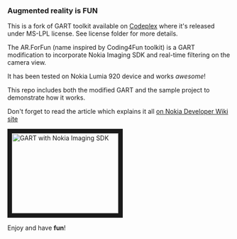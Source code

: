 ### Augmented reality is FUN ###

This is a fork of GART toolkit available on [Codeplex](http://gart.codeplex.com) where it's released under MS-LPL license. See license folder for more details.

The AR.ForFun (name inspired by Coding4Fun toolkit) is a GART modification to incorporate Nokia Imaging SDK and real-time filtering on the camera view.

It has been tested on Nokia Lumia 920 device and works *awesome*!

This repo includes both the modified GART and the sample project to demonstrate how it works.

Don't forget to read the article which explains it all [on Nokia Developer Wiki site](http://developer.nokia.com/Community/Wiki/Augmented_reality_for_fun_using_Nokia_Imaging_SDK_filters)

<a href="http://youtu.be/tZOPNPpeQKA" target="_blank"><img src="http://img.youtube.com/vi/tZOPNPpeQKA/0.jpg" 
alt="GART with Nokia Imaging SDK" width="240" height="180" border="10" /></a>


Enjoy and have **fun**!
